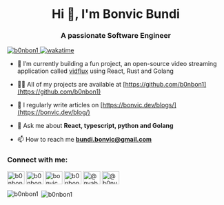 <h1 align="center">Hi 👋, I'm Bonvic Bundi</h1>
<h3 align="center">A passionate Software Engineer</h3>

<p align="left"> <a href="https://wakatime.com/@Bonvic"><img src="https://komarev.com/ghpvc/?username=b0nbon1" alt="b0nbon1" /> <img src="https://wakatime.com/badge/user/6e470c62-82d7-421e-bcea-80e635c667a4.svg" alt="wakatime" /></a></p>

- 🌱 I’m currently building a fun project, an open-source video streaming application called [vidflux](https://github.com/b0nbon1/VidFlux) using React, Rust and Golang

- 👨‍💻 All of my projects are available at [https://github.com/b0nbon1](https://github.com/b0nbon1)

- 📝 I regularly write articles on [https://bonvic.dev/blogs/](https://bonvic.dev/blog/)

- 💬 Ask me about **React, typescript, python and Golang**

- 📫 How to reach me **bundi.bonvic@gmail.com**

<p align="left">
<h3 align="left">Connect with me:</h3>
<a href="https://codepen.io/b0nbon1" target="blank"><img align="center" src="https://cdn.jsdelivr.net/npm/simple-icons@3.0.1/icons/codepen.svg" alt="b0nbon1" height="30" width="40" /></a>
<a href="https://dev.to/b0nbon1" target="blank"><img align="center" src="https://cdn.jsdelivr.net/npm/simple-icons@3.0.1/icons/dev-dot-to.svg" alt="b0nbon1" height="30" width="40" /></a>
<a href="https://linkedin.com/in/bonvic_bundi" target="blank"><img align="center" src="https://cdn.jsdelivr.net/npm/simple-icons@3.0.1/icons/linkedin.svg" alt="bonvic bundi" height="30" width="40" /></a>
<a href="https://stackoverflow.com/users/9308997/b0nbon" target="blank"><img align="center" src="https://cdn.jsdelivr.net/npm/simple-icons@3.0.1/icons/stackoverflow.svg" alt="b0nbon" height="30" width="40" /></a>
<a href="https://medium.com/@bonvic" target="blank"><img align="center" src="https://cdn.jsdelivr.net/npm/simple-icons@3.0.1/icons/medium.svg" alt="@nyabuyabonvic" height="30" width="40" /></a>
<a href="https://twitter.com/@b0nvic" target="blank"><img align="center" src="https://cdn.jsdelivr.net/npm/simple-icons@3.0.1/icons/twitter.svg" alt="@b0nvic" height="30" width="40" /></a>
</p>

<p><img align="left" src="https://github-readme-stats.vercel.app/api/top-langs/?username=b0nbon1&layout=compact&theme=cobalt" alt="b0nbon1" /></p>

<p>&nbsp;<img align="center" src="https://github-readme-stats.vercel.app/api?username=b0nbon1&layout=compact&show_icons=true&theme=cobalt" alt="b0nbon1" /></p>
